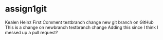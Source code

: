 # assign1git
Kealen Heinz
First Comment
testbranch change
new git branch on GitHub
This is a change on newbranch
testbranch change
Adding this since I think I messed up a pull request?
